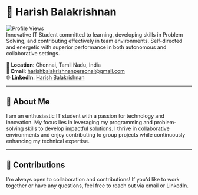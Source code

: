# 👋 Harish Balakrishnan

![Profile Views](https://komarev.com/ghpvc/?username=HARISH-BALAKRISHNAN-2001&color=blue)  
Innovative IT Student committed to learning, developing skills in Problem Solving, and contributing effectively in team environments. Self-directed and energetic with superior performance in both autonomous and collaborative settings.

📍 **Location**: Chennai, Tamil Nadu, India    
📧 **Email**: [harishbalakrishnanpersonal@gmail.com](mailto:harishbalakrishnanpersonal@gmail.com)  
🌐 **LinkedIn**: [Harish Balakrishnan](https://www.linkedin.com/in/harish-balakrishnan-205a72210)  

---

## 🌟 About Me

I am an enthusiastic IT student with a passion for technology and innovation. My focus lies in leveraging my programming and problem-solving skills to develop impactful solutions. I thrive in collaborative environments and enjoy contributing to group projects while continuously enhancing my technical expertise.

---

## 🤝 Contributions

I'm always open to collaboration and contributions! If you'd like to work together or have any questions, feel free to reach out via email or LinkedIn.
